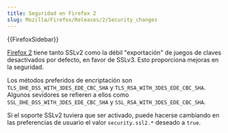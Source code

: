 ```yaml
---
title: Seguridad en Firefox 2
slug: Mozilla/Firefox/Releases/2/Security_changes
---
```


{{FirefoxSidebar}}

[Firefox 2](/es/Firefox_2) tiene tanto SSLv2 como la débil "exportación" de juegos de claves desactivados por defecto, en favor de SSLv3. Esto proporciona mejoras en la seguridad.

Los métodos preferidos de encriptación son `TLS_DHE_DSS_WITH_3DES_EDE_CBC_SHA` y `TLS_RSA_WITH_3DES_EDE_CBC_SHA`. Algunos sevidores se refieren a ellos como `SSL_DHE_DSS_WITH_3DES_EDE_CBC_SHA` y `SSL_RSA_WITH_3DES_EDE_CBC_SHA`.

Si el soporte SSLv2 tuviera que ser activado, puede hacerse cambiando en las preferencias de usuario el valor `security.ssl2.*` deseado a `true`.

